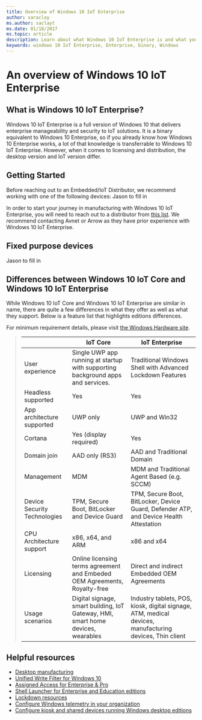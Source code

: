 ```yaml
---
title: Overview of Windows 10 IoT Enterprise
author: saraclay
ms.author: saclayt
ms.date: 01/18/2017
ms.topic: article
description: Learn about what Windows 10 IoT Enterprise is and what you can do with it.
keywords: windows 10 IoT Enterprise, Enterprise, binary, Windows
---
```


# An overview of Windows 10 IoT Enterprise

## What is Windows 10 IoT Enterprise?
Windows 10 IoT Enterprise is a full version of Windows 10 that delivers enterprise manageability and security to IoT solutions. It is a binary equivalent to Windows 10 Enterprise, so if you already know how Windows 10 Enterprise works, a lot of that knowledge is transferrable to Windows 10 IoT Enterprise. However, when it comes to licensing and distribution, the desktop version and IoT version differ. 

## Getting Started 
Before reaching out to an Embedded/IoT Distributor, we recommend working with one of the following devices:
Jason to fill in

In order to start your journey in manufacturing with Windows 10 IoT Enterprise, you will need to reach out to a distributor from [this list](http://wincom.blob.core.windows.net/documents/Windows_IoT_Distributor_Information.pdf). We recommend contacting Avnet or Arrow as they have prior experience with Windows 10 IoT Enterprise.

## Fixed purpose devices 
Jason to fill in

## Differences between Windows 10 IoT Core and Windows 10 IoT Enterprise
While Windows 10 IoT Core and Windows 10 IoT Enterprise are similar in name, there are quite a few differences in what they offer as well as what they support. Below is a feature list that highlights editions differences.

For minimum requirement details, please visit [the Windows Hardware site](https://docs.microsoft.com/en-us/windows-hardware/design/minimum/minimum-hardware-requirements-overview).

> |             |  IoT Core  |  IoT Enterprise  |
> |-------------|----------|---------|
> | User experience | Single UWP app running at startup with supporting background apps and services. | Traditional Windows Shell with Advanced Lockdown Features |
> | Headless supported | Yes | Yes |
> | App architecture supported | UWP only | UWP and Win32 |
> | Cortana | Yes (display required) | Yes |
> | Domain join | AAD only (RS3) | AAD and Traditional Domain |
> | Management | MDM | MDM and Traditional Agent Based (e.g. SCCM) |
> | Device Security Technologies | TPM, Secure Boot, BitLocker and Device Guard | TPM, Secure Boot, BitLocker, Device Guard, Defender ATP, and Device Health Attestation |
> | CPU Architecture support | x86, x64, and ARM | x86 and x64 |
> | Licensing | Online licensing terms agreement and Embeded OEM Agreements, Royalty-free | Direct and indirect Embedded OEM Agreements |
> | Usage scenarios | Digital signage, smart building, IoT Gateway, HMI, smart home devices, wearables | Industry tablets, POS, kiosk, digital signage, ATM, medical devices, manufacturing devices, Thin client |

## Helpful resources
* [Desktop manufacturing](https://docs.microsoft.com/en-us/windows-hardware/manufacture/desktop/)
* [Unified Write Filter for Windows 10](https://docs.microsoft.com/en-us/windows-hardware/customize/enterprise/unified-write-filter)
* [Assigned Access for Enterprise & Pro](https://docs.microsoft.com/en-us/windows-hardware/customize/enterprise/assigned-access)
* [Shell Launcher for Enterprise and Education editions](https://docs.microsoft.com/en-us/windows-hardware/customize/enterprise/shell-launcher)
* [Lockdown resources](https://docs.microsoft.com/en-us/windows-hardware/customize/enterprise/create-a-kiosk-image) 
* [Configure Windows telemetry in your organization](https://docs.microsoft.com/en-us/windows/configuration/configure-windows-telemetry-in-your-organization )
* [Configure kiosk and shared devices running Windows desktop editions](https://docs.microsoft.com/en-us/windows/configuration/kiosk-shared-pc)
